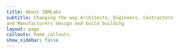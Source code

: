 ```yaml
---
title: About 3BMLabs
subtitle: Changing the way Architects, Engineers, Contractors 
and Manufacturers design and build building
layout: page
callouts: home_callouts
show_sidebar: false
---
```

